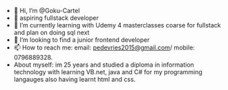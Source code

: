 - 👋 Hi, I’m @Goku-Cartel
- 👀 aspiring fullstack developer
- 🌱 I’m currently learning with Udemy 4 masterclasses coarse for fullstack and plan on doing sql next
- 💞️ I’m looking to find a junior frontend developer
- 📫 How to reach me: email: pedevries2015@gmail.com/ mobile: 0796889328.
- About myself: im 25 years and studied a diploma in information technology with learning VB.net, java and C# for my programming langauges also having learnt html and css.

